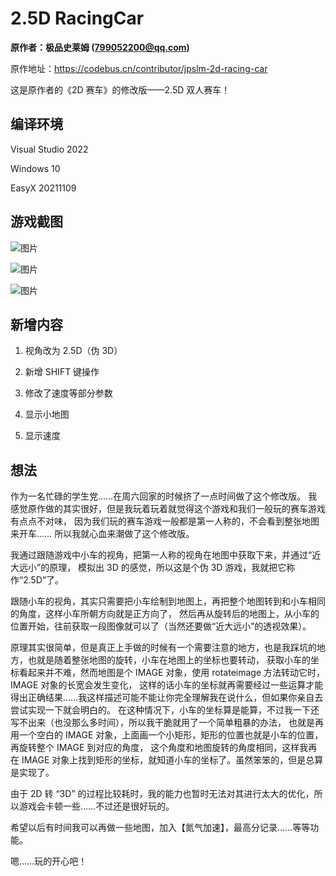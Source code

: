 # 2.5D RacingCar

**原作者：极品史莱姆 (799052200@qq.com)**

原作地址：https://codebus.cn/contributor/jpslm-2d-racing-car

这是原作者的《2D 赛车》的修改版——2.5D 双人赛车！

## 编译环境

Visual Studio 2022

Windows 10

EasyX 20211109

## 游戏截图

![图片](https://github.com/zouhuidong/2_5D_RacingCar/blob/main/screenshot/2.png)

![图片](https://github.com/zouhuidong/2_5D_RacingCar/blob/main/screenshot/3.png)

![图片](https://github.com/zouhuidong/2_5D_RacingCar/blob/main/screenshot/1.png)

## 新增内容

1. 视角改为 2.5D（伪 3D）

2. 新增 SHIFT 键操作

3. 修改了速度等部分参数

4. 显示小地图

5. 显示速度

## 想法

作为一名忙碌的学生党……在周六回家的时候挤了一点时间做了这个修改版。
我感觉原作做的其实很好，但是我玩着玩着就觉得这个游戏和我们一般玩的赛车游戏有点点不对味，
因为我们玩的赛车游戏一般都是第一人称的，不会看到整张地图来开车……
所以我就心血来潮做了这个修改版。

我通过跟随游戏中小车的视角，把第一人称的视角在地图中获取下来，并通过“近大远小”的原理，
模拟出 3D 的感觉，所以这是个伪 3D 游戏，我就把它称作“2.5D”了。

跟随小车的视角，其实只需要把小车绘制到地图上，再把整个地图转到和小车相同的角度，这样小车所朝方向就是正方向了，
然后再从旋转后的地图上，从小车的位置开始，往前获取一段图像就可以了（当然还要做“近大远小”的透视效果）。

原理其实很简单，但是真正上手做的时候有一个需要注意的地方，也是我踩坑的地方，也就是随着整张地图的旋转，小车在地图上的坐标也要转动，
获取小车的坐标看起来并不难，然而地图是个 IMAGE 对象，使用 rotateimage 方法转动它时，IMAGE 对象的长宽会发生变化，
这样的话小车的坐标就再需要经过一些运算才能得出正确结果……我这样描述可能不能让你完全理解我在说什么，但如果你亲自去尝试实现一下就会明白的。
在这种情况下，小车的坐标算是能算，不过我一下还写不出来（也没那么多时间），所以我干脆就用了一个简单粗暴的办法，
也就是再用一个空白的 IMAGE 对象，上面画一个小矩形，矩形的位置也就是小车的位置，再旋转整个 IMAGE 到对应的角度，
这个角度和地图旋转的角度相同，这样我再在 IMAGE 对象上找到矩形的坐标，就知道小车的坐标了。虽然笨笨的，但是总算是实现了。

由于 2D 转 “3D” 的过程比较耗时，我的能力也暂时无法对其进行太大的优化，所以游戏会卡顿一些……不过还是很好玩的。

希望以后有时间我可以再做一些地图，加入【氮气加速】，最高分记录……等等功能。

嗯……玩的开心吧！
